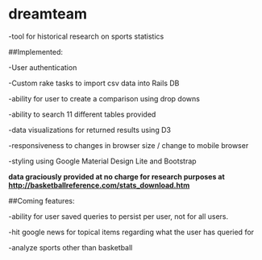 # dreamteam

-tool for historical research on sports statistics

##Implemented:

-User authentication

-Custom rake tasks to import csv data into Rails DB

-ability for user to create a comparison using drop downs

-ability to search 11 different tables provided

-data visualizations for returned results using D3

-responsiveness to changes in browser size / change to mobile browser

-styling using Google Material Design Lite and Bootstrap

**data graciously provided at no charge for research purposes at http://basketballreference.com/stats_download.htm**

##Coming features:

-ability for user saved queries to persist per user, not for all users.

-hit google news for topical items regarding what the user has queried for

-analyze sports other than basketball
